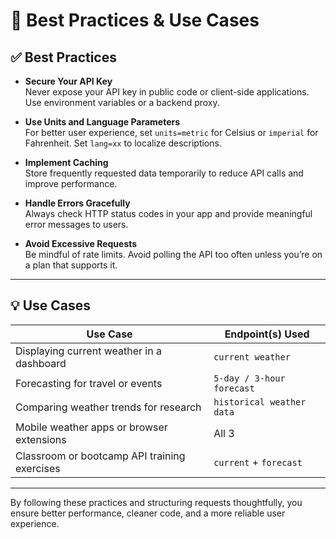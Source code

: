 # 🌟 Best Practices & Use Cases


## ✅ Best Practices

- **Secure Your API Key**  
  Never expose your API key in public code or client-side applications. Use environment variables or a backend proxy.

- **Use Units and Language Parameters**  
  For better user experience, set `units=metric` for Celsius or `imperial` for Fahrenheit. Set `lang=xx` to localize descriptions.

- **Implement Caching**  
  Store frequently requested data temporarily to reduce API calls and improve performance.

- **Handle Errors Gracefully**  
  Always check HTTP status codes in your app and provide meaningful error messages to users.

- **Avoid Excessive Requests**  
  Be mindful of rate limits. Avoid polling the API too often unless you’re on a plan that supports it.

---

## 💡 Use Cases

| Use Case                                      | Endpoint(s) Used             |
|----------------------------------------------|------------------------------|
| Displaying current weather in a dashboard     | `current weather`            |
| Forecasting for travel or events              | `5-day / 3-hour forecast`     |
| Comparing weather trends for research         | `historical weather data`    |
| Mobile weather apps or browser extensions     | All 3                        |
| Classroom or bootcamp API training exercises  | `current` + `forecast`       |

---

By following these practices and structuring requests thoughtfully, you ensure better performance, cleaner code, and a more reliable user experience.